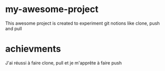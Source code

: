 # my-awesome-project
This awesome project is created to experiment git notions like clone, push and pull
# achievments
J'ai réussi à faire clone, pull et je m'apprête à faire push

